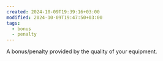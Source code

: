 ```yaml
---
created: 2024-10-09T19:39:16+03:00
modified: 2024-10-09T19:47:50+03:00
tags:
  - bonus
  - penalty
---
```

A bonus/penalty provided by the quality of your equipment.